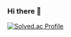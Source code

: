 ### Hi there 👋

[![Solved.ac Profile](http://mazassumnida.wtf/api/v2/generate_badge?boj=sj06152)](https://solved.ac/sj06152/)
<!--
**leessunj/leessunj** is a ✨ _special_ ✨ repository because its `README.md` (this file) appears on your GitHub profile.

Here are some ideas to get you started:

- 🔭 I’m currently working on ...
- 🌱 I’m currently learning ...
- 👯 I’m looking to collaborate on ...
- 🤔 I’m looking for help with ...
- 💬 Ask me about ...
- 📫 How to reach me: ...
- 😄 Pronouns: ...
- ⚡ Fun fact: ...
-->
